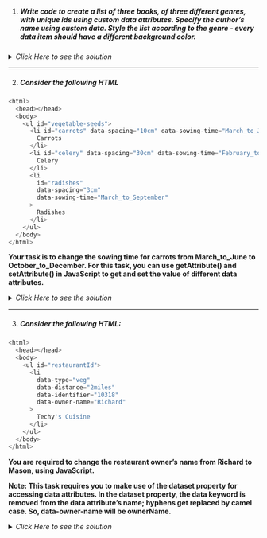 1.  ##### Write code to create a list of three books, of three different genres, with unique ids using custom data attributes. Specify the author’s name using custom data. Style the list according to the genre - every data item should have a different background color.

<details>
<summary><em>Click Here to see the solution</em></summary>

```js
// html
<html>
  <head></head>
  <body>
    <li data-genre="fiction" data-identifier="10618" data-author="JK Rowling">
      Harry Potter and the Goblet of Fire
    </li>
    <li data-genre="mystery" data-identifier="10718" data-author="Enid Blyton">
      The Mystery of the Pantomime Cat
    </li>
    <li data-genre="horror" data-identifier="10718" data-author="R. L. Stine ">
      Tales to Give You Goosebumps
    </li>
  </body>
</html>
```

```js
// CSS
li[data-genre='fiction'] {
  background: #8BC34A;
}

li[data-genre='mystery'] {
  background: #3F51B5;
}

li[data-genre='horror'] {
  background: tomato;
}
```

</details>

---

2. ##### Consider the following HTML

```js
<html>
  <head></head>
  <body>
    <ul id="vegetable-seeds">
      <li id="carrots" data-spacing="10cm" data-sowing-time="March_to_June">
        Carrots
      </li>
      <li id="celery" data-spacing="30cm" data-sowing-time="February_to_March">
        Celery
      </li>
      <li
        id="radishes"
        data-spacing="3cm"
        data-sowing-time="March_to_September"
      >
        Radishes
      </li>
    </ul>
  </body>
</html>
```

<strong>Your task is to change the sowing time for carrots from March_to_June to October_to_December. For this task, you can use getAttribute() and setAttribute() in JavaScript to get and set the value of different data attributes.</strong>

<details>
<summary><em>Click Here to see the solution</em></summary>

```js
// js
var seeds = document.getElementById("carrots")
var sowing_time = seeds.getAttribute("data-sowing-time")

seeds.setAttribute("data-sowing-time", "October_to_December")
```

</details>

---

3. ##### Consider the following HTML:

```js
<html>
  <head></head>
  <body>
    <ul id="restaurantId">
      <li
        data-type="veg"
        data-distance="2miles"
        data-identifier="10318"
        data-owner-name="Richard"
      >
        Techy's Cuisine
      </li>
    </ul>
  </body>
</html>
```

<strong>You are required to change the restaurant owner’s name from Richard to Mason, using JavaScript.</strong>

<strong>Note: This task requires you to make use of the <strong>dataset property for accessing data attributes.</strong> In the dataset property, the data keyword is removed from the data attribute’s name; hyphens get replaced by camel case. So, data-owner-name will be ownerName.</strong>

<details>
<summary><em>Click Here to see the solution</em></summary>

```js
// js
var owner = document.querySelector("li")
owner.dataset.ownerName = "Mason"
```

</details>
